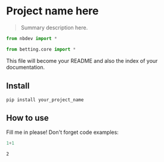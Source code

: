 # Project name here
> Summary description here.


```python
from nbdev import *
```

```python
from betting.core import *
```

This file will become your README and also the index of your documentation.

## Install

`pip install your_project_name`

## How to use

Fill me in please! Don't forget code examples:

```python
1+1
```




    2


